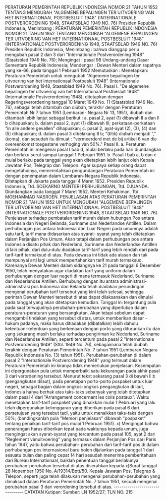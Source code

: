  PERATURAN PEMERINTAH REPUBLIK INDONESIA NOMOR 21 TAHUN 1952 TENTANG MENGUBAH "ALGEMENE BEPALINGEN TER UITVOERING VAN HET INTERNATIONAAL POSTBESLUIT 1948" (INTERNATIONALE POSTVERORDENING 1948, STAATSBLAD 1949 NO. 76) Presiden Republik Indonesia, Menimbang : PERATURAN PEMERINTAH REPUBLIK INDONESIA NOMOR 21 TAHUN 1952 TENTANG MENGUBAH "ALGEMENE BEPALINGEN TER UITVOERING VAN HET INTERNATIONAAL POSTBESLUIT 1948" (INTERNATIONALE POSTVERORDENING 1948, STAATSBLAD 1949 NO. 76) Presiden Republik Indonesia, Menimbang : bahwa dianggap perlu mengubah pasal 2 dan 3 dari "Internationale Postverordening 1948" (Staatsblad 1949 No. 76);
Mengingat :
 pasal 98 Undang-undang Dasar Sementara Republik Indonesia; Mendengar : Dewan Menteri dalam rapatnya yang ke-66, pada tanggal 1 Pebruari 1952 Memutuskan : Menetapkan: Peraturan Pemerintah untuk mengubah "Algemene bepalingen ter uitvoering van het Internationaal Postbesluit 1948" (Internationale Postverordening 1948, Staatsblad 1949 No. 76). Pasal I. "De algemene bepalingen ter uitvoering van het Internationaal Postbesluit 1948" (Internationale Postverordening 1948), ditetapkan dengan Regeringsverordening tanggal 10 Maret 1949 No. 11 (Staatsblad 1949 No. 76), sebagai telah ditambah dan diubah, terakhir dengan Peraturan Pemerintah Nr 7 tahun 1951 (Lembaran- Negara Nr 13, 1951), diubah dan ditambah lebih lanjut sebagai berikut :
a. pasal 2, ayat (1) dibawah II a dan II b dihapuskan;
b. dalam pasal 2, ayat (1) dibawah III; perkataan-perkataan "in alle andere gevallen" dihapuskan;
c. pasal 2, ayat-ayat (2), (3), (4) dan (5) dihapuskan;
d. dalam pasal 3 dibelakang II b; “(titik) diubah menjadi "," (koma), dan sesudah itu dimuat : "vermeerderd met de bij artikel 6 van die overeenkomst toegestane verhoging van 50%." Pasal II. a. Peraturan Pemerintah ini mengenai pasal I bab d, mulai berlaku pada hari diundangkan dan berlaku surut sampai tanggal 1 Pebruari 1951. b. Pasal I bab a, b dan c mulai berlaku pada tanggal yang akan ditetapkan lebih lanjut oleh Kepala Jawatan Pos, Telegrap dan Telepon. Agar supaya setiap orang dapat mengetahuinya, memerintahkan pengundangan Peraturan Pemerintah ini dengan penempatan dalam Lembaran-Negara Republik Indonesia. Ditetapkan di Jakarta pada tanggal 4 Maret 1952. Presiden Republik Indonesia, Ttd. SOEKARNO MENTERI PERHUBUNGAN, Ttd. DJUANDA. Diundangkan pada tanggal 7 Maret 1952. Menteri Kehakiman, Ttd. MOEHAMMAD NASROEN. PENJELASAN ATAS PERATURAN PEMERINTAH NOMOR 21 TAHUN 1952 UNTUK MENGUBAH "ALGEMENE BEPALINGEN TER UITVOERING VAN HET INTERNATIONAAL POSTBESLUIT 1948" (INTERNATIONALE POSTVERORDENING 1948, STAATSBLAD 1949 NO. 76). Penjelasan terhadap pembatalan tarif murah dalam hubungan Pos antara Indonesia dan Negeri Belanda, Suriname dan Nederlandse Antillen. Dalam perhubungan pos antara Indonesia dan Luar Negeri pada umumnya adalah satu tarif, tarif mana didasarkan atas syarat- syarat yang telah ditetapkan dalam Perjanjian Pos Umum. Akan tetapi dalam perhubungan pos antara Indonesia disatu pihak dan Nederland, Suriname dan Nederlandse Antillen di lain pihak, dari dulu-dulu diadakan tarif-tarif yang lebih rendah dari pada tarif-tarif termaksud di atas. Pada dewasa ini tidak ada alasan dan tak mempunyai arti lagi untuk mempertahankan tarif murah termaksud. Karenanya Dewan Menteri dalam sidangnya ke 21 pada tanggal 6 Desember 1950, telah menyatakan agar diadakan tarif yang uniform dalam perhubungan dengan luar negeri di mana termasuk Nederland, Suriname dan Nederlandse Antillen. Berhubung dengan itu antara administrasi-administrasi pos Indonesia dan Belanda telah diadakan perundingan mengenai perubahan tarif tersebut yang kini telah selesai, sehingga perintah Dewan Menteri tersebut di atas dapat dilaksanakan dan dimulai pada tanggal yang akan ditetapkan kemudian. Tanggal ini tergantung pula pada saat terwujudnya perubahan-perubahan yang diperlukan dalam peraturan-peraturan yang bersangkutan. Akan tetapi sebelum dapat mengambil tindakan yang tersebut di atas, untuk memberikan dasar - hukum padanya, maka harus ditiadakan (dibatalkan) lebih dahulu ketentuan-ketentuan yang berkenaan dengan porto yang diturunkan itu dan yang sekarang masih berlaku terhadap pengiriman ke Nederland, Suriname dan Nederlandse Antillen, seperti tercantum pada pasal 2 "Internationale Postverordening 1949" (Stbl. 1949 No. 76), sebagaimana telah diubah terakhir dengan Peraturan Pemerintah No. 7 tahun 1951 (Lembaran Negara Republik Indonesia No. 13) tahun 1951). Perubahan-perubahan di dalam pasal 2 "Internationale Postverordening 1948" yang termuat dalam Peraturan Pemerintah ini kiranya tidak memerlukan penjelasan. Kesempatan ini dipergunakan pula untuk memperbaiki satu kekurangan pada akhir pasal 3 dari verordening tersebut. Menurut tekst sekarang pasal 3 di bawah II b (pengangkutan dilaut), pada penetapan porto-porto pospaket untuk luar negeri, sebagai bagian dalam ongkos-ongkos pengangkutan di laut, Indonesia hanya berhak atas taks-taks sebanyak yang telah ditetapkan dalam pasal 4 dari "Arrangement concernant les colis postaux". Waktu menetapkan tarif-tarif pospaket yang dinaikkan mulai 1 Pebruari yang lalu telah dipergunakan kelonggaran yang diberikan pada pasal 6 dari persetujuan yang tersebut tadi, yaitu untuk menaikkan taks-taks dengan 50%; (bandingkanlah pula "Memori penjelasan" dibawah "pospaket" tentang penaikan tarif-tarif pos mulai 1 Pebruari 1951). x) Mengingat bahwa penerangan harus diberikan tepat pada waktunya kepada umum, juga mengingat akan syarat-syarat yang tercantum pada pasal 105, ayat 2 dari "Reglement vanuitvoering" yang termasuk dalam Perjanjian Pos dari Paris tahun 1947, yaitu bahwa perubahan- perubahan dari tarif-tarif pos di dalam perhubungan pos internasional baru boleh dijalankan pada tanggal 1 dari sesuatu bulan dan paling cepat 14 hari sesudah menerima pemberitahuan dari Bureau Internationaal, baiklah penentuan tanggal berlakunya perubahan-perubahan tersebut di atas diserahkan kepada x)Surat tanggal 28 Nopember 1950 No. A/19314/Bptt/50. Kepala Jawatan Pos, Telegrap & Telepon, seperti juga telah dilakukan mengenai perubahan-perubahan yang dimaksud dalam Peraturan Pemerintah No. 7 tahun 1951, kecuali mengenai perubahan pasal 3 dari verordening tersebut di atas. -------------------------------- CATATAN Kutipan: Sumber: LN 1952/27; TLN NO. 215